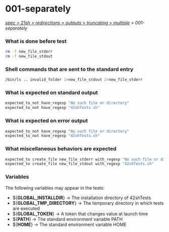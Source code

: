 # 001-separately

*[spec > 21sh > redirections > outputs > truncating > multiple](..) > 001-separately*

### What is done before test

```bash
rm -f new_file_stderr
rm -f new_file_stdout
```

### Shell commands that are sent to the standard entry

```bash
/bin/ls .. invalid_folder 1>new_file_stdout 2>new_file_stderr

```

### What is expected on standard output

```bash
expected_to_not have_regexp "No such file or directory"
expected_to_not have_regexp "42shTests.sh"

```

### What is expected on error output

```bash
expected_to_not have_regexp "No such file or directory"
expected_to_not have_regexp "42shTests.sh"

```

### What miscellaneous behaviors are expected

```bash
expected_to create_file new_file_stderr with_regexp "No such file or directory"
expected_to create_file new_file_stdout with_regexp "42shTests.sh"
```

### Variables

The following variables may appear in the tests:

* ${**GLOBAL_INSTALLDIR**} -> The installation directory of 42shTests
* ${**GLOBAL_TMP_DIRECTORY**} -> The temporary directory in which tests are executed
* ${**GLOBAL_TOKEN**} -> A token that changes value at launch time
* ${**PATH**} -> The standard environment variable PATH
* ${**HOME**} -> The standard environment variable HOME
